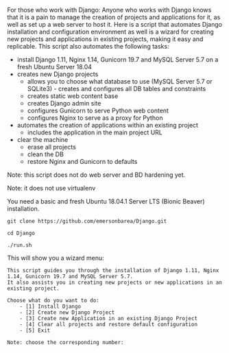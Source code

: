 For those who work with Django:
Anyone who works with Django knows that it is a pain to manage the creation of projects and applications for it, as well as set up a web server to host it.
Here is a script that automates Django installation and configuration environment as well is a wizard for creating new projects and applications in existing projects, making it easy and replicable.
This script also automates the following tasks:

- install Django 1.11, Nginx 1.14, Gunicorn 19.7 and MySQL Server 5.7 on a fresh Ubuntu Server 18.04
- creates new Django projects
  - allows you to choose what database to use (MySQL Server 5.7 or SQLite3) - creates and configures all DB tables and constraints
  - creates static web content base
  - creates Django admin site
  - configures Gunicorn to serve Python web content
  - configures Nginx to serve as a proxy for Python
- automates the creation of applications within an existing project
  - includes the application in the main project URL
- clear the machine
  - erase all projects
  - clean the DB
  - restore Nginx and Gunicorn to defaults

Note: this script does not do web server and BD hardening yet.

Note: it does not use virtualenv

You need a basic and fresh Ubuntu 18.04.1 Server LTS (Bionic Beaver) installation.

```
git clone https://github.com/emersonbarea/Django.git

cd Django

./run.sh
```

This will show you a wizard menu:

```
This script guides you through the installation of Django 1.11, Nginx 1.14, Gunicorn 19.7 and MySQL Server 5.7.
It also assists you in creating new projects or new applications in an existing project.

Choose what do you want to do:
    - [1] Install Django
    - [2] Create new Django Project
    - [3] Create new Application in an existing Django Project
    - [4] Clear all projects and restore default configuration
    - [5] Exit

Note: choose the corresponding number:
```

